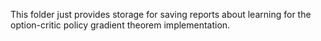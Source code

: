 This folder just provides storage for saving reports about learning for the option-critic policy gradient theorem implementation. 
